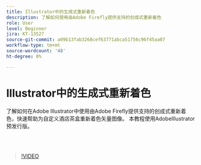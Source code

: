 ```yaml
---
title: Illustrator中的生成式重新着色
description: 了解如何使用由Adobe Firefly提供支持的创成式重新着色
role: User
level: Beginner
jira: KT-13527
source-git-commit: a09b13fab3268cef63771abca51756c96f45aa07
workflow-type: tm+mt
source-wordcount: '48'
ht-degree: 0%

---
```


# Illustrator中的生成式重新着色

了解如何在Adobe Illustrator中使用由Adobe Firefly提供支持的创成式重新着色，快速帮助为自定义酒店茶盒重新着色矢量图像。 本教程使用AdobeIllustrator预发行版。

<br> 

>[!VIDEO](https://video.tv.adobe.com/v/3420872?quality=12&learn=on&hidetitle=true)
